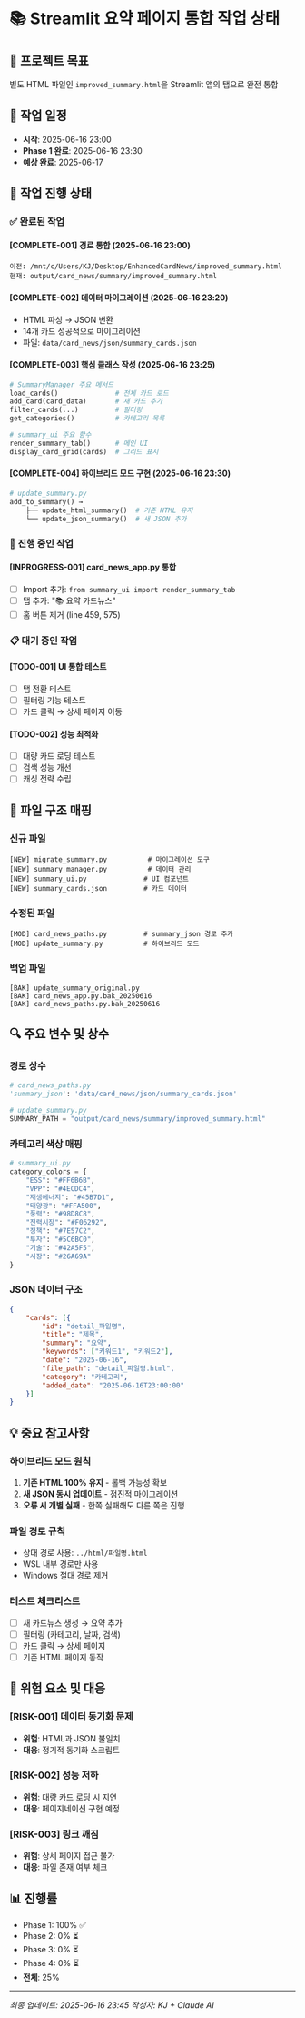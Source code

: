 # 📚 Streamlit 요약 페이지 통합 작업 상태

## 🎯 프로젝트 목표
별도 HTML 파일인 `improved_summary.html`을 Streamlit 앱의 탭으로 완전 통합

## 📅 작업 일정
- **시작**: 2025-06-16 23:00
- **Phase 1 완료**: 2025-06-16 23:30
- **예상 완료**: 2025-06-17

## 🔄 작업 진행 상태

### ✅ 완료된 작업

#### [COMPLETE-001] 경로 통합 (2025-06-16 23:00)
```
이전: /mnt/c/Users/KJ/Desktop/EnhancedCardNews/improved_summary.html
현재: output/card_news/summary/improved_summary.html
```

#### [COMPLETE-002] 데이터 마이그레이션 (2025-06-16 23:20)
- HTML 파싱 → JSON 변환
- 14개 카드 성공적으로 마이그레이션
- 파일: `data/card_news/json/summary_cards.json`

#### [COMPLETE-003] 핵심 클래스 작성 (2025-06-16 23:25)
```python
# SummaryManager 주요 메서드
load_cards()              # 전체 카드 로드
add_card(card_data)       # 새 카드 추가
filter_cards(...)         # 필터링
get_categories()          # 카테고리 목록

# summary_ui 주요 함수
render_summary_tab()      # 메인 UI
display_card_grid(cards)  # 그리드 표시
```

#### [COMPLETE-004] 하이브리드 모드 구현 (2025-06-16 23:30)
```python
# update_summary.py
add_to_summary() → 
    ├── update_html_summary()  # 기존 HTML 유지
    └── update_json_summary()  # 새 JSON 추가
```

### 🔧 진행 중인 작업

#### [INPROGRESS-001] card_news_app.py 통합
- [ ] Import 추가: `from summary_ui import render_summary_tab`
- [ ] 탭 추가: "📚 요약 카드뉴스"
- [ ] 홈 버튼 제거 (line 459, 575)

### 📋 대기 중인 작업

#### [TODO-001] UI 통합 테스트
- [ ] 탭 전환 테스트
- [ ] 필터링 기능 테스트
- [ ] 카드 클릭 → 상세 페이지 이동

#### [TODO-002] 성능 최적화
- [ ] 대량 카드 로딩 테스트
- [ ] 검색 성능 개선
- [ ] 캐싱 전략 수립

## 📁 파일 구조 매핑

### 신규 파일
```
[NEW] migrate_summary.py          # 마이그레이션 도구
[NEW] summary_manager.py          # 데이터 관리
[NEW] summary_ui.py              # UI 컴포넌트
[NEW] summary_cards.json         # 카드 데이터
```

### 수정된 파일
```
[MOD] card_news_paths.py         # summary_json 경로 추가
[MOD] update_summary.py          # 하이브리드 모드
```

### 백업 파일
```
[BAK] update_summary_original.py
[BAK] card_news_app.py.bak_20250616
[BAK] card_news_paths.py.bak_20250616
```

## 🔍 주요 변수 및 상수

### 경로 상수
```python
# card_news_paths.py
'summary_json': 'data/card_news/json/summary_cards.json'

# update_summary.py
SUMMARY_PATH = "output/card_news/summary/improved_summary.html"
```

### 카테고리 색상 매핑
```python
# summary_ui.py
category_colors = {
    "ESS": "#FF6B6B",
    "VPP": "#4ECDC4",
    "재생에너지": "#45B7D1",
    "태양광": "#FFA500",
    "풍력": "#98D8C8",
    "전력시장": "#F06292",
    "정책": "#7E57C2",
    "투자": "#5C6BC0",
    "기술": "#42A5F5",
    "시장": "#26A69A"
}
```

### JSON 데이터 구조
```json
{
    "cards": [{
        "id": "detail_파일명",
        "title": "제목",
        "summary": "요약",
        "keywords": ["키워드1", "키워드2"],
        "date": "2025-06-16",
        "file_path": "detail_파일명.html",
        "category": "카테고리",
        "added_date": "2025-06-16T23:00:00"
    }]
}
```

## 💡 중요 참고사항

### 하이브리드 모드 원칙
1. **기존 HTML 100% 유지** - 롤백 가능성 확보
2. **새 JSON 동시 업데이트** - 점진적 마이그레이션
3. **오류 시 개별 실패** - 한쪽 실패해도 다른 쪽은 진행

### 파일 경로 규칙
- 상대 경로 사용: `../html/파일명.html`
- WSL 내부 경로만 사용
- Windows 절대 경로 제거

### 테스트 체크리스트
- [ ] 새 카드뉴스 생성 → 요약 추가
- [ ] 필터링 (카테고리, 날짜, 검색)
- [ ] 카드 클릭 → 상세 페이지
- [ ] 기존 HTML 페이지 동작

## 🚨 위험 요소 및 대응

### [RISK-001] 데이터 동기화 문제
- **위험**: HTML과 JSON 불일치
- **대응**: 정기적 동기화 스크립트

### [RISK-002] 성능 저하
- **위험**: 대량 카드 로딩 시 지연
- **대응**: 페이지네이션 구현 예정

### [RISK-003] 링크 깨짐
- **위험**: 상세 페이지 접근 불가
- **대응**: 파일 존재 여부 체크

## 📊 진행률
- Phase 1: 100% ✅
- Phase 2: 0% ⏳
- Phase 3: 0% ⏳
- Phase 4: 0% ⏳
- **전체**: 25%

---
*최종 업데이트: 2025-06-16 23:45*
*작성자: KJ + Claude AI*
